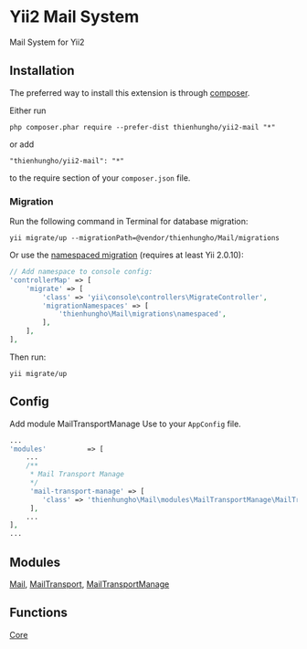 Yii2 Mail System
====================
Mail System for Yii2

Installation
------------

The preferred way to install this extension is through [composer](http://getcomposer.org/download/).

Either run

```
php composer.phar require --prefer-dist thienhungho/yii2-mail "*"
```

or add

```
"thienhungho/yii2-mail": "*"
```

to the require section of your `composer.json` file.

### Migration

Run the following command in Terminal for database migration:

```
yii migrate/up --migrationPath=@vendor/thienhungho/Mail/migrations
```

Or use the [namespaced migration](http://www.yiiframework.com/doc-2.0/guide-db-migrations.html#namespaced-migrations) (requires at least Yii 2.0.10):

```php
// Add namespace to console config:
'controllerMap' => [
    'migrate' => [
        'class' => 'yii\console\controllers\MigrateController',
        'migrationNamespaces' => [
            'thienhungho\Mail\migrations\namespaced',
        ],
    ],
],
```

Then run:
```
yii migrate/up
```

Config
------------

Add module MailTransportManage Use to your `AppConfig` file.

```php
...
'modules'          => [
    ...
    /**
     * Mail Transport Manage
     */
     'mail-transport-manage' => [
        'class' => 'thienhungho\Mail\modules\MailTransportManage\MailTransportManageModules',
     ],
    ...
],
...
```

Modules
------------

[Mail](https://github.com/thienhungho/yii2-mail/tree/master/src/modules/Mail), [MailTransport](https://github.com/thienhungho/yii2-mail/tree/master/src/modules/MailTransport), [MailTransportManage](https://github.com/thienhungho/yii2-mail/tree/master/src/modules/MailTransportManage)

Functions
------------

[Core](https://github.com/thienhungho/yii2-user-management/tree/master/src/functions/core.php)